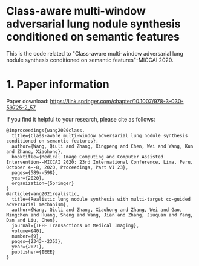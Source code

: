 # Class-aware multi-window adversarial lung nodule synthesis conditioned on semantic features
This is the code related to "Class-aware multi-window adversarial lung nodule synthesis conditioned on semantic features"-MICCAI 2020.

# 1. Paper information
Paper download: https://link.springer.com/chapter/10.1007/978-3-030-59725-2_57

If you find it helpful to your research, please cite as follows:
```
@inproceedings{wang2020class,
  title={Class-aware multi-window adversarial lung nodule synthesis conditioned on semantic features},
  author={Wang, Qiuli and Zhang, Xingpeng and Chen, Wei and Wang, Kun and Zhang, Xiaohong},
  booktitle={Medical Image Computing and Computer Assisted Intervention--MICCAI 2020: 23rd International Conference, Lima, Peru, October 4--8, 2020, Proceedings, Part VI 23},
  pages={589--598},
  year={2020},
  organization={Springer}
}
@article{wang2021realistic,
  title={Realistic lung nodule synthesis with multi-target co-guided adversarial mechanism},
  author={Wang, Qiuli and Zhang, Xiaohong and Zhang, Wei and Gao, Mingchen and Huang, Sheng and Wang, Jian and Zhang, Jiuquan and Yang, Dan and Liu, Chen},
  journal={IEEE Transactions on Medical Imaging},
  volume={40},
  number={9},
  pages={2343--2353},
  year={2021},
  publisher={IEEE}
}
```
